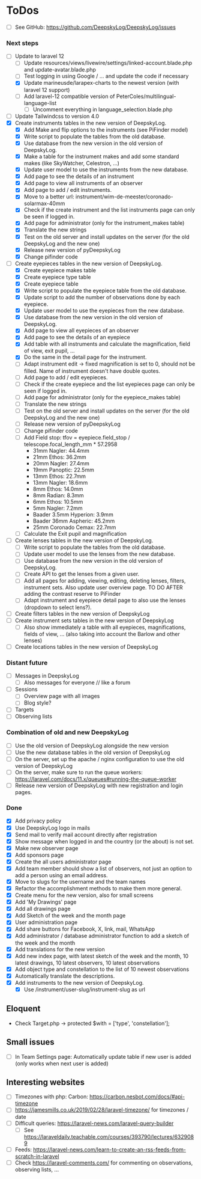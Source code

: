 # ToDos

+ [ ] See GitHub: <https://github.com/DeepskyLog/DeepskyLog/issues>

### Next steps

+ [ ] Update to laravel 12
    + [ ] Update resources/views/livewire/settings/linked-account.blade.php and update-avatar.blade.php
    + [ ] Test logging in using Google / ... and update the code if necessary
    + [X] Update marineusde/larapex-charts to the newest version (with laravel 12 support)
    + [ ] Add laravel-12 compatible version of PeterColes/multilingual-language-list
        + [ ] Uncomment everything in language_selection.blade.php
+ [ ] Update Tailwindcss to version 4.0
+ [X] Create instruments tables in the new version of DeepskyLog.
    + [X] Add Make and flip options to the instruments (see PiFinder model)
    + [X] Write script to populate the tables from the old database.
    + [X] Use database from the new version in the old version of DeepskyLog.
    + [X] Make a table for the instrument makes and add some standard makes (like SkyWatcher, Celestron, ...)
    + [X] Update user model to use the instruments from the new database.
    + [X] Add page to see the details of an instrument
    + [X] Add page to view all instruments of an observer
    + [X] Add page to add / edit instruments.
    + [X] Move to a better url: instrument/wim-de-meester/coronado-solarmax-40mm
    + [X] Check if the create instrument and the list instruments page can only be seen if logged in.
    + [X] Add page for administrator (only for the instrument_makes table)
    + [X] Translate the new strings
    + [X] Test on the old server and install updates on the server (for the old DeepskyLog and the new one)
    + [X] Release new version of pyDeepskyLog
    + [X] Change pifinder code
+ [ ] Create eyepieces tables in the new version of DeepskyLog.
    + [X] Create eyepiece makes table
    + [X] Create eyepiece type table
    + [X] Create eyepiece table
    + [X] Write script to populate the eyepiece table from the old database.
    + [X] Update script to add the number of observations done by each eyepiece.
    + [X] Update user model to use the eyepieces from the new database.
    + [X] Use database from the new version in the old version of DeepskyLog.
    + [X] Add page to view all eyepieces of an observer
    + [X] Add page to see the details of an eyepiece
    + [X] Add table with all instruments and calculate the magnification, field of view, exit pupil, ...
    + [X] Do the same in the detail page for the instrument.
    + [ ] Adapt instrument edit -> fixed magnification is set to 0, should not be filled. Name of instrument doesn't
      have double quotes.
    + [ ] Add page to add / edit eyepieces.
    + [ ] Check if the create eyepiece and the list eyepieces page can only be seen if logged in.
    + [ ] Add page for administrator (only for the eyepiece_makes table)
    + [ ] Translate the new strings
    + [ ] Test on the old server and install updates on the server (for the old DeepskyLog and the new one)
    + [ ] Release new version of pyDeepskyLog
    + [ ] Change pifinder code
    + [ ] Add Field stop: tfov = eyepiece.field_stop / telescope.focal_length_mm * 57.2958
        + 31mm Nagler: 44.4mm
        + 21mm Ethos: 36.2mm
        + 20mm Nagler: 27.4mm
        + 19mm Panoptic: 22.5mm
        + 13mm Ethos: 22.7mm
        + 13mm Nagler: 18.6mm
        + 8mm Ethos: 14.0mm
        + 8mm Radian: 8.3mm
        + 6mm Ethos: 10.5mm
        + 5mm Nagler: 7.2mm
        + Baader 3.5mm Hyperion: 3.9mm
        + Baader 36mm Aspheric: 45.2mm
        + 25mm Coronado Cemax: 22.7mm
    + [ ] Calculate the Exit pupil and magnification
+ [ ] Create lenses tables in the new version of DeepskyLog.
    + [ ] Write script to populate the tables from the old database.
    + [ ] Update user model to use the lenses from the new database.
    + [ ] Use database from the new version in the old version of DeepskyLog.
    + [ ] Create API to get the lenses from a given user.
    + [ ] Add all pages for adding, viewing, editing, deleting lenses, filters, instrument sets. Also update user
      overview page. TO DO AFTER adding the contrast reserve to PiFinder
    + [ ] Adapt instrument and eyepiece detail page to also use the lenses (dropdown to select lens?).
+ [ ] Create filters tables in the new version of DeepskyLog
+ [ ] Create instrument sets tables in the new version of DeepskyLog
    + [ ] Also show immediately a table with all eyepieces, magnifications, fields of view, ... (also taking into
      account the Barlow and other lenses)
+ [ ] Create locations tables in the new version of DeepskyLog

### Distant future

+ [ ] Messages in DeepskyLog
    + [ ] Also messages for everyone // like a forum
+ [ ] Sessions
    + [ ] Overview page with all images
    + [ ] Blog style?
+ [ ] Targets
+ [ ] Observing lists

### Combination of old and new DeepskyLog

+ [ ] Use the old version of DeepskyLog alongside the new version
+ [ ] Use the new database tables in the old version of DeepskyLog
+ [ ] On the server, set up the apache / nginx configuration to use the old version of DeepskyLog
+ [ ] On the server, make sure to run the queue workers: https://laravel.com/docs/11.x/queues#running-the-queue-worker
+ [ ] Release new version of DeepskyLog with new registration and login pages.

### Done

+ [X] Add privacy policy
+ [X] Use DeepskyLog logo in mails
+ [X] Send mail to verify mail account directly after registration
+ [X] Show message when logged in and the country (or the about) is not set.
+ [X] Make new observer page
+ [X] Add sponsors page
+ [X] Create the all users administrator page
+ [X] Add team member should show a list of observers, not just an option to add a person using an email address.
+ [X] Move to slugs for the username and the team names
+ [X] Refactor the accomplishment methods to make them more general.
+ [X] Create menu for the new version, also for small screens
+ [X] Add 'My Drawings' page
+ [X] Add all drawings page
+ [X] Add Sketch of the week and the month page
+ [X] User administration page
+ [X] Add share buttons for Facebook, X, link, mail, WhatsApp
+ [X] Add administrator / database administrator function to add a sketch of the week and the month
+ [X] Add translations for the new version
+ [X] Add new index page, with latest sketch of the week and the month, 10 latest drawings, 10 latest observers, 10
  latest observations
+ [X] Add object type and constellation to the list of 10 newest observations
+ [X] Automatically translate the descriptions.
+ [X] Add instruments to the new version of DeepskyLog.
    + [X] Use /instrument/user-slug/instrument-slug as url

## Eloquent

+ Check Target.php -> protected $with = ['type', 'constellation'];

## Small issues

+ [ ] In Team Settings page: Automatically update table if new user is added (only works when next user is added)

## Interesting websites

+ [ ] Timezones with php: Carbon: <https://carbon.nesbot.com/docs/#api-timezone>
+ [ ] <https://jamesmills.co.uk/2019/02/28/laravel-timezone/> for timezones / date
+ [ ] Difficult queries: <https://laravel-news.com/laravel-query-builder>
    + [ ] See https://laraveldaily.teachable.com/courses/393790/lectures/6329089
+ [ ] Feeds: https://laravel-news.com/learn-to-create-an-rss-feeds-from-scratch-in-laravel
+ [ ] Check https://laravel-comments.com/ for commenting on observations, observing lists, ...
